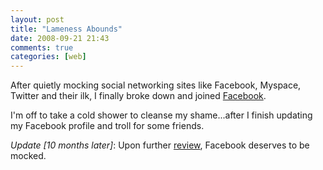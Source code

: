 ```yaml
---
layout: post  
title: "Lameness Abounds"  
date: 2008-09-21 21:43  
comments: true  
categories: [web]
---
```


After quietly mocking social networking sites like Facebook, Myspace, Twitter and their ilk, I finally broke down and joined [Facebook][1]. 

I'm off to take a cold shower to cleanse my shame...after I finish updating my Facebook profile and troll for some friends. 

*Update [10 months later]*: Upon further [review][2], Facebook deserves to be mocked.

   [1]: http://www.new.facebook.com
   [2]: http://www.nealsheeran.com/archives/2009/07/im_not_goodbut.html
